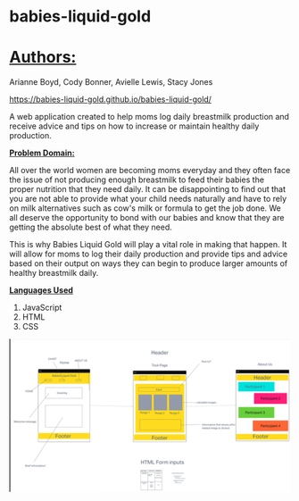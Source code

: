 # babies-liquid-gold

<h1><u>Authors:</u></h1>
Arianne Boyd, Cody Bonner, Avielle Lewis, Stacy Jones

https://babies-liquid-gold.github.io/babies-liquid-gold/

A web application created to help moms log daily breastmilk production and receive advice and tips on how to increase or maintain healthy daily production.

<strong><u>Problem Domain:</u></strong>

All over the world women are becoming moms everyday and they often face the issue of not producing enough breastmilk to feed their babies the proper nutrition that they need daily. It can be disappointing to find out that you are not able to provide what your child needs naturally and have to rely on milk alternatives such as cow's milk or formula to get the job done. We all deserve the opportunity to bond with our babies and know that they are getting the absolute best of what they need.

This is why Babies Liquid Gold will play a vital role in making that happen. It will allow for moms to log their daily production and provide tips and advice based on their output on ways they can begin to produce larger amounts of healthy breastmilk daily.

<strong><u>Languages Used</u></strong>

1. JavaScript
2. HTML
3. CSS

![Alt text](image.png)

